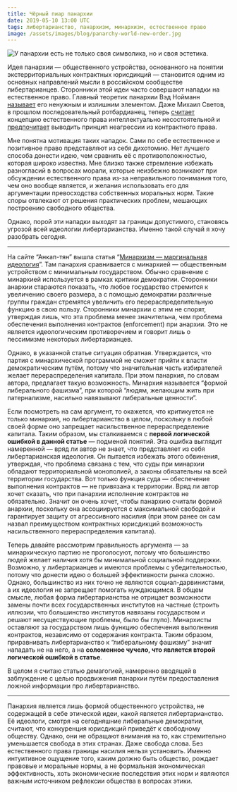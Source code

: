 ```yaml
---
title: Чёрный пиар панархии
date: 2019-05-10 13:00 UTC
tags: либертарианство, панархизм, минархизм, естественное право
image: /assets/images/blog/panarchy-world-new-order.jpg
---
```

![У панархии есть не только своя символика, но и своя эстетика.](/assets/images/blog/panarchy-world-new-order.jpg)

Идея панархии — общественного устройства, основанного на понятии
экстерриториальных контрактных юрисдикций — становится одним из основных
направлений мысли в российском сообществе либертарианцев. Сторонники этой идеи
часто совершают нападки на естественное право. Главный теоретик панархии Вэд
Нойманн
[называет](https://peka2.tv/blogs/ved/2019/01/03/kontraktnye-yurisdikcii-kratkoe-vvedenie)
его ненужным и излишним элементом. Даже Михаил Светов, в прошлом
последовательный ротбардианец, теперь
[считает](https://youtu.be/L_PUSYfYKB0)
концепцию естественного права интеллектуально несостоятельной и
[предпочитает](https://youtu.be/_NXDlkEUIfY)
выводить принцип неагрессии из контрактного права.

Мне понятна мотивация таких нападок. Сами по себе естественное и позитивное
право представляют из себя дихотомию. Нет лучшего способа донести идею, чем
сравнить её с противоположностью, которая широко известна. Мне близко также
стремление избежать разногласий в вопросах морали, которые неизбежно возникают
при обсуждении естественного права из-за неправильного понимания того, чем оно
вообще является, и желания использовать его для аргументации превосходства
собственных моральных норм. Такие споры отвлекают от решения практических
проблем, мешающих построению свободного общества.

Однако, порой эти нападки выходят за границы допустимого, становясь угрозой
всей идеологии либертарианства. Именно такой случай я хочу разобрать сегодня.

---

На сайте “Анкап-тян” вышла статья
“[Минархизм — маргинальная идеология](https://ancapchan.info/2019/05/09/2176/)”.
Там панархия сравнивается с минархией — общественным устройством с минимальным
государством. Обычно сравнение с минархией используется в рамках критики
демократии. Сторонники анархии стараются показать, что любое государство
стремится к увеличению своего размера, а с помощью демократии различные группы
граждан стремятся увеличить его перераспределительную функцию в свою пользу.
Сторонники минархии с этим не спорят, утверждая лишь, что эта проблема менее
значительна, чем проблема обеспечения выполнения контрактов (enforcement)
при анархии. Это не является идеологическим противоречием и говорит лишь
о пессимизме некоторых либертарианцев.

Однако, в указанной статье ситуация обратная. Утверждается, что партия
с минархической программой не сможет прийти к власти демократическим путём,
потому что значительная часть избирателей желает перераспределения капитала.
При этом панархия, по словам автора, предлагает такую возможность. Минархия
называется “формой либерального фашизма”, при которой “людям, желающим жить
при патернализме, насильно навязывают либеральные ценности”.

Если посмотреть на сам аргумент, то окажется, что критикуется не только
минархия, но либертарианство в целом, поскольку в любой своей форме оно
запрещает насильственное перераспределение капитала. Таким образом, мы
сталкиваемся с **первой логической ошибкой в данной статье** — подменой
понятий. Эта ошибка выглядит намеренной — вряд ли автор не знает, что
представляет из себя либертарианская идеология. Он пытается избежать этого
обвинения, утверждая, что проблема связана с тем, что суды при минархии
обладают территориальной монополией, а законы обязательны на всей территории
государства. Вот только функция суда — обеспечение выполнения контрактов —
не привязана к территории. Вряд ли автор хочет сказать, что при панархии
исполнение контрактов не обязательно. Значит он очень хочет, чтобы панархию
считали формой анархии, поскольку она ассоциируется с максимальной свободой
и гарантирует защиту от агрессивного насилия (при этом ранее он сам назвал
преимуществом контрактных юрисдикций возможность насильственного
перераспределения капитала).

Теперь давайте рассмотрим правильность аргумента — за минархическую партию
не проголосуют, потому что большинство людей желает наличия хотя бы минимальной
социальной поддержки. Возможно, у либертарианцев и имеются проблемы
с убедительностью, потому что донести идею о большей эффективности рынка сложно.
Однако, большинство из них точно не являются социал-дарвинистами, а их
идеология не запрещает помогать нуждающимся. В общем смысле, любая форма
либертарианства не отрицает возможности замены почти всех государственных
институтов на частные (строить иллюзии, что большинство институтов навязаны
государством и решают несуществующие проблемы, было бы глупо). Минархисты
оставляют за государством лишь функцию обеспечения выполнения контрактов,
независимо от содержания контракта. Таким образом, приравнивать либертарианство
к “либеральному фашизму” значит нападать не на него, а на **соломенное чучело,
что является второй логической ошибкой в статье**.

В целом я считаю статью демагогией, намеренно вводящей в заблуждение с целью
продвижения панархии путём предоставления ложной информации про либертарианство.

---

Панархия является лишь формой общественного устройства, не содержащей в себе
этической идеи, какой является либертарианство. Её идеологи, смотря
на сегодняшние либеральные демократии, считают, что конкуренция юрисдикций
приведёт к свободному обществу. Однако, они не обращают внимания на то, как
стремительно уменьшается свобода в этих странах. Даже свобода слова.
Без естественного права границы насилия нельзя установить. Именно интуитивное
ощущение того, каким должно быть общество, рождает правовые и моральные нормы,
а не формальная экономическая эффективность, хоть экономические последствия
этих норм и являются важным источником рефлексии общества в вопросах этики.
